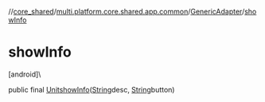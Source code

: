 //[core_shared](../../../index.md)/[multi.platform.core.shared.app.common](../index.md)/[GenericAdapter](index.md)/[showInfo](show-info.md)

# showInfo

[android]\

public final [Unit](https://kotlinlang.org/api/latest/jvm/stdlib/kotlin/-unit/index.html)[showInfo](show-info.md)([String](https://docs.oracle.com/javase/8/docs/api/java/lang/String.html)desc, [String](https://docs.oracle.com/javase/8/docs/api/java/lang/String.html)button)
